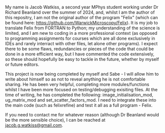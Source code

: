 My name is Jacob Watkiss, a second year MPhys student working under Dr Richard Beanland over the summer of 2024, and, whilst I am the author of this repositry, I am not the original
author of the program "Felix" (which can be found here: https://github.com/WarwickMicroscopy/Felix).
It is my job to translate Felix from FORTRAN to Python; my understanding of the science is limited, and I am new to coding in a more professional context (as opposed to programming assignments
for courses which are all done exclusively in IDEs and rarely interract with other files, let alone other programs). I expect there to be some flaws, redundancies or pieces of the code that
could be done in a more efficient way, but I have commented the code extensively, so these should hopefully be easy to tackle in the future, whether by myself or future editors.

This project is now being completed by myself and Sabe - I will allow him to write about himself so as not to reveal anything he is not comfortable sharing. He has been very helpful, completing more modules/functions whilst I have been more focused on testing/debugging exisiting files. At the time of writing, he has completed the following: image_initialisation_mod, ug_matrix_mod and set_scatter_factors_mod. I need to integrate these into the main code (such as felixrefine) and test it all as a full program - Felix.

If you need to contact me for whatever reason (although Dr Beanland would be the more sensible choice), I can be reached at jacob.g.watkiss@gmail.com.
